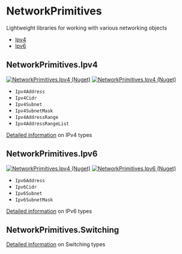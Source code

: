 ﻿# NetworkPrimitives

Lightweight libraries for working with various networking objects

- [Ipv4](#networkprimitivesipv4)
- [Ipv6](#networkprimitivesipv6)

## NetworkPrimitives.Ipv4

[![NetworkPrimitives.Ipv4 (Nuget)](https://img.shields.io/nuget/vpre/NetworkPrimitives.Ipv4)](https://www.nuget.org/packages/NetworkPrimitives.Ipv4)
[![NetworkPrimitives.Ipv4 (Nuget)](https://img.shields.io/nuget/dt/NetworkPrimitives.Ipv4)](https://www.nuget.org/packages/NetworkPrimitives.Ipv4)

- `Ipv4Address`
- `Ipv4Cidr`
- `Ipv4Subnet`
- `Ipv4SubnetMask`
- `Ipv4AddressRange`
- `Ipv4AddressRangeList`

[Detailed information](docs/ipv4.md) on IPv4 types

## NetworkPrimitives.Ipv6

[![NetworkPrimitives.Ipv4 (Nuget)](https://img.shields.io/nuget/vpre/NetworkPrimitives.Ipv6)](https://www.nuget.org/packages/NetworkPrimitives.Ipv6)
[![NetworkPrimitives.Ipv6 (Nuget)](https://img.shields.io/nuget/dt/NetworkPrimitives.Ipv6)](https://www.nuget.org/packages/NetworkPrimitives.Ipv6)

- `Ipv6Address`
- `Ipv6Cidr`
- `Ipv6Subnet`
- `Ipv6SubnetMask`

[Detailed information](docs/ipv6.md) on IPv6 types

## NetworkPrimitives.Switching

[Detailed information](docs/switching.md) on Switching types

